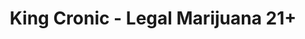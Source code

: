 ---
title: "King Cronic - Legal Marijuana 21+"
url: /centralia/king-cronic-legal-marijuana-21/
shop: cannabis
---